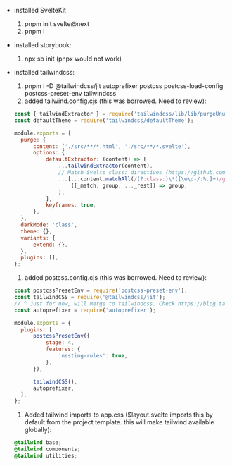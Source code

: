 - installed SvelteKit

  1. pnpm init svelte@next
  1. pnpm i

- installed storybook:

  1. npx sb init (pnpx would not work)

* installed tailwindcss:

  1. pnpm i -D @tailwindcss/jit autoprefixer postcss postcss-load-config postcss-preset-env tailwindcss
  1. added tailwind.config.cjs (this was borrowed. Need to review):

  ```javascript
  const { tailwindExtractor } = require('tailwindcss/lib/lib/purgeUnusedStyles');
  const defaultTheme = require('tailwindcss/defaultTheme');

  module.exports = {
  	purge: {
  		content: ['./src/**/*.html', './src/**/*.svelte'],
  		options: {
  			defaultExtractor: (content) => [
  				...tailwindExtractor(content),
  				// Match Svelte class: directives (https://github.com/tailwindlabs/tailwindcss/discussions/1731)
  				...[...content.matchAll(/(?:class:)\*([\w\d-/:%.]+)/gm)].map(
  					([_match, group, ..._rest]) => group,
  				),
  			],
  			keyframes: true,
  		},
  	},
  	darkMode: 'class',
  	theme: {},
  	variants: {
  		extend: {},
  	},
  	plugins: [],
  };
  ```

  1. added postcss.config.cjs (this was borrowed. Need to review):

  ```javascript
  const postcssPresetEnv = require('postcss-preset-env');
  const tailwindCSS = require('@tailwindcss/jit');
  // ^ Just for now, will merge to tailwindcss. Check https://blog.tailwindcss.com/just-in-time-the-next-generation-of-tailwind-css
  const autoprefixer = require('autoprefixer');

  module.exports = {
  	plugins: [
  		postcssPresetEnv({
  			stage: 4,
  			features: {
  				'nesting-rules': true,
  			},
  		}),

  		tailwindCSS(),
  		autoprefixer,
  	],
  };
  ```

  1. Added tailwind imports to app.css ($layout.svelte imports this by default from the project template. this will make tailwind available globally):

  ```css
  @tailwind base;
  @tailwind components;
  @tailwind utilities;
  ```
